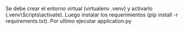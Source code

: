 Se debe crear el entorno virtual (virtualenv .venv) y activarlo (.venv\Scripts\activate).
Luego instalar los requerimientos (pip install -r requirements.txt).
Por ultimo ejecutar application.py
